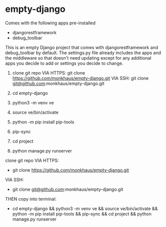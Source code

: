 # empty-django
Comes with the following apps pre-installed
- djangorestframework
- debug_toolbar

This is an empty Django project that comes with djangorestframework and debug_toolbar by default. 
The settings.py file already includes the apps and the middleware so that doesn't need updating except for any additional apps you decide to add or settings you decide to change. 


1. clone git repo 
VIA HTTPS: git clone https://github.com/monkhaus/empty-django.git 
VIA SSH: git clone git@github.com:monkhaus/empty-django.git

2. cd empty-django
3. python3 -m venv ve
4. source ve/bin/activate
5. python -m pip install pip-tools
6. pip-sync
7. cd project
8. python manage.py runserver




clone git repo 
VIA HTTPS: 
- git clone https://github.com/monkhaus/empty-django.git 

VIA SSH: 
- git clone git@github.com:monkhaus/empty-django.git

THEN copy into terminal:
- cd empty-django && python3 -m venv ve && source ve/bin/activate && python -m pip install pip-tools && pip-sync && cd project && python manage.py runserver
